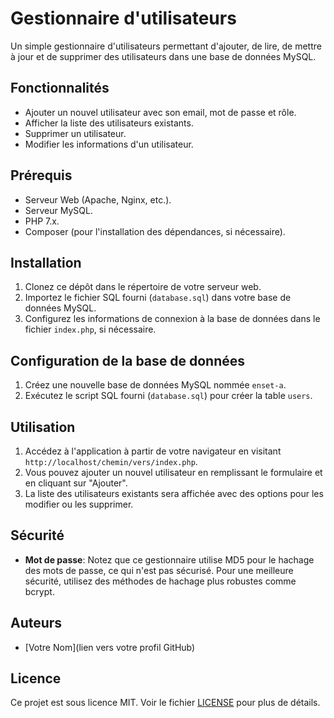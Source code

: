 # Gestionnaire d'utilisateurs

Un simple gestionnaire d'utilisateurs permettant d'ajouter, de lire, de mettre à jour et de supprimer des utilisateurs dans une base de données MySQL.

## Fonctionnalités

- Ajouter un nouvel utilisateur avec son email, mot de passe et rôle.
- Afficher la liste des utilisateurs existants.
- Supprimer un utilisateur.
- Modifier les informations d'un utilisateur.

## Prérequis

- Serveur Web (Apache, Nginx, etc.).
- Serveur MySQL.
- PHP 7.x.
- Composer (pour l'installation des dépendances, si nécessaire).

## Installation

1. Clonez ce dépôt dans le répertoire de votre serveur web.
2. Importez le fichier SQL fourni (`database.sql`) dans votre base de données MySQL.
3. Configurez les informations de connexion à la base de données dans le fichier `index.php`, si nécessaire.

## Configuration de la base de données

1. Créez une nouvelle base de données MySQL nommée `enset-a`.
2. Exécutez le script SQL fourni (`database.sql`) pour créer la table `users`.

## Utilisation

1. Accédez à l'application à partir de votre navigateur en visitant `http://localhost/chemin/vers/index.php`.
2. Vous pouvez ajouter un nouvel utilisateur en remplissant le formulaire et en cliquant sur "Ajouter".
3. La liste des utilisateurs existants sera affichée avec des options pour les modifier ou les supprimer.

## Sécurité

- **Mot de passe**: Notez que ce gestionnaire utilise MD5 pour le hachage des mots de passe, ce qui n'est pas sécurisé. Pour une meilleure sécurité, utilisez des méthodes de hachage plus robustes comme bcrypt.

## Auteurs

- [Votre Nom](lien vers votre profil GitHub)

## Licence

Ce projet est sous licence MIT. Voir le fichier [LICENSE](LICENSE) pour plus de détails.
